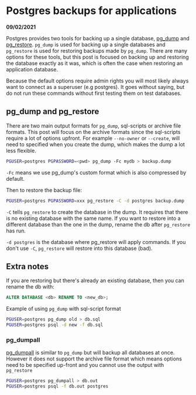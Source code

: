 # Postgres backups for applications

**09/02/2021**

Postgres provides two tools for backing up a single database, [pg_dump](https://www.postgresql.org/docs/12/app-pgdump.html) and [pg_restore](https://www.postgresql.org/docs/12/app-pgrestore.html). `pg_dump` is used for backing up a single databases and `pg_restore` is used for restoring backups made by `pg_dump`. There are many options for these tools, but this post is focused on backing up and restoring the database exactly as it was, which is often the case when restoring an application database.

Because the default options require admin rights you will most likely always want to connect as a superuser (e.g postgres). It goes without saying, but do not run these commands without first testing them on test databases.

## pg_dump and pg_restore

There are two main output formats for `pg_dump`, sql-scripts or archive file formats. This post will focus on the archive formats since the sql-scripts require a lot of options upfront. For example `--no-owner` or `--create`, will need to specified when you create the dump, which makes the dump a lot less flexible.

```bash
PGUSER=postgres PGPASSWORD=<pwd> pg_dump -Fc mydb > backup.dump
```

`-Fc` means we use pg_dump's custom format which is also compressed by default.

Then to restore the backup file:

```bash
PGUSER=postgres PGPASSWORD=xxx pg_restore -C -d postgres backup.dump
```

`-C` tells `pg_restore` to create the database in the dump. It requires that there is no existing database with the same name. If you want to restore into a different database than the one in the dump, rename the db after `pg_restore` has run.

`-d postgres` is the database where pg_restore will apply commands. If you don't use `-C`, `pg_restore` will restore into this database (bad).

## Extra notes

If you are restoring but there's already an existing database, then you can rename the db with:

```sql
ALTER DATABASE <db> RENAME TO <new_db>;
```

Example of using `pg_dump` with sql-script format

```bash
PGUSER=postgres pg_dump old > db.sql
PGUSER=postgres psql -d new -f db.sql
```

### pg_dumpall

[pg_dumpall](https://www.postgresql.org/docs/12/app-pg-dumpall.html) is similar to `pg_dump` but will backup all databases at once. However it does not support the archive file format which means options need to be specified up-front and you cannot use the output with `pg_restore`

```bash
PGUSER=postgres pg_dumpall > db.out
PGUSER=postgres psql -f db.out postgres
```
